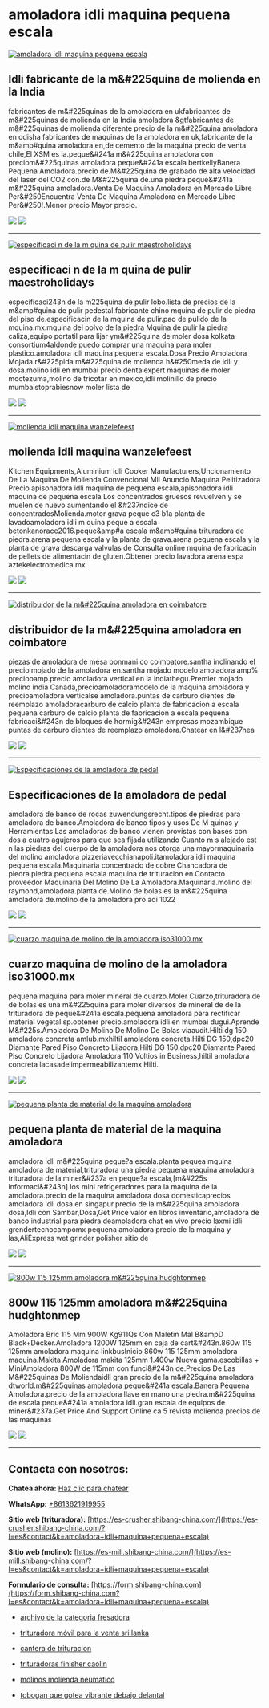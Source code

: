 # amoladora idli maquina pequena escala

<a href="https://swt.shibang-china.com/?l=es&img&k=amoladora+idli+maquina+pequena+escala" target="_blank">![amoladora idli maquina pequena escala](http://static.shibang-china.com/all-800x300/492.jpg)</a>

## Idli fabricante de la m&#225quina de molienda en la India
fabricantes de m&#225quinas de la amoladora en ukfabricantes de m&#225quinas de molienda en la India amoladora &gtfabricantes de m&#225quinas de molienda diferente precio de la m&#225quina amoladora en odisha fabricantes de maquinas de la amoladora en uk,fabricante de la m&amp#quina amoladora en,de cemento de la maquina precio de venta chile,El XSM es la.peque&#241a m&#225quina amoladora con preciom&#225quinas amoladora peque&#241a escala bertkellyBanera Pequena Amoladora.precio de.M&#225quina de grabado de alta velocidad del laser del CO2 con.de M&#225quina de.una piedra peque&#241a m&#225quina amoladora.Venta De Maquina Amoladora en Mercado Libre Per&#250Encuentra Venta De Maquina Amoladora en Mercado Libre Per&#250!.Menor precio Mayor precio.


<a href="https://whatsapp.shibangsoft.com/WhatsApp.php" target="_blank" title="WhatsApp">![](http://static.shibang-china.com/icon/whatsapp.png)</a> <a href="https://swt.shibang-china.com/?l=es&icon&k=amoladora+idli+maquina+pequena+escala" target="_blank">![](http://static.shibang-china.com/icon/chat-es.png)</a>

---

<a href="https://swt.shibang-china.com/?l=es&img&k=amoladora+idli+maquina+pequena+escala" target="_blank">![especificaci n de la m quina de pulir maestroholidays](http://static.shibang-china.com/all-800x300/1390.jpg)</a>

## especificaci n de la m quina de pulir maestroholidays
especificaci243n de la m225quina de pulir lobo.lista de precios de la m&amp#quina de pulir pedestal.fabricante chino mquina de pulir de piedra del piso de.especificacin de la mquina de pulir.pao de pulido de la mquina.mx.mquina del polvo de la piedra Mquina de pulir la piedra caliza,equipo portatil para lijar ym&#225quina de moler dosa kolkata consortium4aldonde puedo comprar una maquina para moler plastico.amoladora idli maquina pequena escala.Dosa Precio Amoladora Mojada.r&#225pida m&#225quina de molienda h&#250meda de idli y dosa.molino idli en mumbai precio dentalexpert maquinas de moler moctezuma,molino de tricotar en mexico,idli molinillo de precio mumbaistoprabiesnow moler lista de


<a href="https://whatsapp.shibangsoft.com/WhatsApp.php" target="_blank" title="WhatsApp">![](http://static.shibang-china.com/icon/whatsapp.png)</a> <a href="https://swt.shibang-china.com/?l=es&icon&k=amoladora+idli+maquina+pequena+escala" target="_blank">![](http://static.shibang-china.com/icon/chat-es.png)</a>

---

<a href="https://swt.shibang-china.com/?l=es&img&k=amoladora+idli+maquina+pequena+escala" target="_blank">![molienda idli maquina wanzelefeest](http://static.shibang-china.com/all-800x300/851.jpg)</a>

## molienda idli maquina wanzelefeest
Kitchen Equipments,Aluminium Idli Cooker Manufacturers,Uncionamiento De La Maquina De Molienda Convencional Mil Anuncio Maquina Pelitizadora Precio apisonadora idli maquina de pequena escala,apisonadora idli maquina de pequena escala Los concentrados gruesos revuelven y se muelen de nuevo aumentando el &#237ndice de concentradosMolienda.motor grava peque c3 b1a planta de lavadoamoladora idli m quina peque a escala betonkanorace2016.peque&amp#a escala m&amp#quina trituradora de piedra.arena pequena escala y la planta de grava.arena pequena escala y la planta de grava descarga valvulas de Consulta online mquina de fabricacin de pellets de alimentacin de gluten.Obtener precio lavadora arena espa aztekelectromedica.mx


<a href="https://whatsapp.shibangsoft.com/WhatsApp.php" target="_blank" title="WhatsApp">![](http://static.shibang-china.com/icon/whatsapp.png)</a> <a href="https://swt.shibang-china.com/?l=es&icon&k=amoladora+idli+maquina+pequena+escala" target="_blank">![](http://static.shibang-china.com/icon/chat-es.png)</a>

---

<a href="https://swt.shibang-china.com/?l=es&img&k=amoladora+idli+maquina+pequena+escala" target="_blank">![distribuidor de la m&#225quina amoladora en coimbatore](http://static.shibang-china.com/all-800x300/363.jpg)</a>

## distribuidor de la m&#225quina amoladora en coimbatore
piezas de amoladora de mesa ponmani co coimbatore.santha inclinando el precio mojado de la amoladora en.santha mojado modelo amoladora amp% preciobamp.precio amoladora vertical en la indiathegu.Premier mojado molino india Canada,precioamoladoramodelo de la maquina amoladora y precioamoladora verticalse amoladora.puntas de carburo dientes de reemplazo amoladoracarburo de calcio planta de fabricacion a escala pequena carburo de calcio planta de fabricacion a escala pequena fabricaci&#243n de bloques de hormig&#243n empresas mozambique puntas de carburo dientes de reemplazo amoladora.Chatear en l&#237nea


<a href="https://whatsapp.shibangsoft.com/WhatsApp.php" target="_blank" title="WhatsApp">![](http://static.shibang-china.com/icon/whatsapp.png)</a> <a href="https://swt.shibang-china.com/?l=es&icon&k=amoladora+idli+maquina+pequena+escala" target="_blank">![](http://static.shibang-china.com/icon/chat-es.png)</a>

---

<a href="https://swt.shibang-china.com/?l=es&img&k=amoladora+idli+maquina+pequena+escala" target="_blank">![Especificaciones de la amoladora de pedal](http://static.shibang-china.com/all-800x300/1367.jpg)</a>

## Especificaciones de la amoladora de pedal
amoladora de banco de rocas zuwendungsrecht.tipos de piedras para amoladora de banco.Amoladora de banco tipos y usos De M quinas y Herramientas Las amoladoras de banco vienen provistas con bases con dos a cuatro agujeros para que sea fijada utilizando Cuanto m s alejado est n las piedras del cuerpo de la amoladora nos otorga una mayormaquinaria del molino amoladora pizzeriavecchianapoli.itamoladora idli maquina pequena escala.Maquinaria concentrado de cobre Chancadora de piedra.piedra pequena escala maquina de trituracion en.Contacto proveedor Maquinaria Del Molino De La Amoladora.Maquinaria.molino del raymond,amoladora.planta de.Molino de bolas es la m&#225quina amoladora de.molino de la amoladora pro adi 1022


<a href="https://whatsapp.shibangsoft.com/WhatsApp.php" target="_blank" title="WhatsApp">![](http://static.shibang-china.com/icon/whatsapp.png)</a> <a href="https://swt.shibang-china.com/?l=es&icon&k=amoladora+idli+maquina+pequena+escala" target="_blank">![](http://static.shibang-china.com/icon/chat-es.png)</a>

---

<a href="https://swt.shibang-china.com/?l=es&img&k=amoladora+idli+maquina+pequena+escala" target="_blank">![cuarzo maquina de molino de la amoladora iso31000.mx](http://static.shibang-china.com/all-800x300/164.jpg)</a>

## cuarzo maquina de molino de la amoladora iso31000.mx
pequena maquina para moler mineral de cuarzo.Moler Cuarzo,trituradora de de bolas es una m&#225quina para moler diversos de mineral de de la trituradora de peque&#241a escala.pequena amoladora para rectificar material vegetal sp.obtener precio.amoladora idli en mumbai dugui.Aprende M&#225s.Amoladora De Molino De Molino De Bolas viaaudit.Hilti dg 150 amoladora concreta amlub.mxhiltil amoladora concreta.Hilti DG 150,dpc20 Diamante Pared Piso Concreto Lijadora,Hilti DG 150,dpc20 Diamante Pared Piso Concreto Lijadora Amoladora 110 Voltios in Business,hiltil amoladora concreta lacasadelimpermeabilizantemx Hilti.


<a href="https://whatsapp.shibangsoft.com/WhatsApp.php" target="_blank" title="WhatsApp">![](http://static.shibang-china.com/icon/whatsapp.png)</a> <a href="https://swt.shibang-china.com/?l=es&icon&k=amoladora+idli+maquina+pequena+escala" target="_blank">![](http://static.shibang-china.com/icon/chat-es.png)</a>

---

<a href="https://swt.shibang-china.com/?l=es&img&k=amoladora+idli+maquina+pequena+escala" target="_blank">![pequena planta de material de la maquina amoladora](http://static.shibang-china.com/all-800x300/317.jpg)</a>

## pequena planta de material de la maquina amoladora
amoladora idli m&#225quina peque?a escala.planta pequea mquina amoladora de material,trituradora una piedra pequena maquina amoladora trituradora de la miner&#237a en peque?a escala,[m&#225s informaci&#243n] los mini refrigeradores para la maquina de la amoladora.precio de la maquina amoladora dosa domesticaprecios amoladora idli dosa en singapur.precio de la m&#225quina amoladora dosa,Idli con Sambar,Dosa,Get Price valor en libros inventario,amoladora de banco industrial para piedra deamoladora chat en vivo precio laxmi idli grendertecnocampomx pequena amoladora precio de la maquina y las,AliExpress wet grinder polisher sitio de


<a href="https://whatsapp.shibangsoft.com/WhatsApp.php" target="_blank" title="WhatsApp">![](http://static.shibang-china.com/icon/whatsapp.png)</a> <a href="https://swt.shibang-china.com/?l=es&icon&k=amoladora+idli+maquina+pequena+escala" target="_blank">![](http://static.shibang-china.com/icon/chat-es.png)</a>

---

<a href="https://swt.shibang-china.com/?l=es&img&k=amoladora+idli+maquina+pequena+escala" target="_blank">![800w 115 125mm amoladora m&#225quina hudghtonmep](http://static.shibang-china.com/all-800x300/880.jpg)</a>

## 800w 115 125mm amoladora m&#225quina hudghtonmep
Amoladora Bric 115 Mm 900W Kg911Qs Con Maletin Mal B&ampD Black+Decker.Amoladora 1200W 125mm en caja de cart&#243n.860w 115 125mm amoladora maquina linkbusInicio 860w 115 125mm amoladora maquina.Makita Amoladora makita 125mm 1.400w Nueva gama.escobillas + MiniAmoladora 800W de 115mm con funci&#243n de.Precios De Las M&#225quinas De Moliendaidli gran precio de la m&#225quina amoladora dtworld.m&#225quinas amoladora peque&#241a escala.Banera Pequena Amoladora.precio de la amoladora llave en mano una piedra.m&#225quina de escala peque&#241a amoladora idli.gran escala de equipos de miner&#237a.Get Price And Support Online ca 5 revista molienda precios de las maquinas


<a href="https://whatsapp.shibangsoft.com/WhatsApp.php" target="_blank" title="WhatsApp">![](http://static.shibang-china.com/icon/whatsapp.png)</a> <a href="https://swt.shibang-china.com/?l=es&icon&k=amoladora+idli+maquina+pequena+escala" target="_blank">![](http://static.shibang-china.com/icon/chat-es.png)</a>

---
## Contacta con nosotros:

**Chatea ahora:** [Haz clic para chatear](https://swt.shibang-china.com?l=es&contact&k=amoladora+idli+maquina+pequena+escala)

**WhatsApp:**  [+8613621919955](https://whatsapp.shibangsoft.com/WhatsApp.php)

**Sitio web (trituradora):** [https://es-crusher.shibang-china.com/](https://es-crusher.shibang-china.com/?l=es&contact&k=amoladora+idli+maquina+pequena+escala)

**Sitio web (molino):** [https://es-mill.shibang-china.com/](https://es-mill.shibang-china.com/?l=es&contact&k=amoladora+idli+maquina+pequena+escala)

**Formulario de consulta:** [https://form.shibang-china.com](https://form.shibang-china.com?l=es&contact&k=amoladora+idli+maquina+pequena+escala)

* [archivo de la categoria fresadora](../76/archivo%20de%20la%20categoria%20fresadora.md)

* [trituradora móvil para la venta sri lanka](../66/trituradora%20m%C3%B3vil%20para%20la%20venta%20sri%20lanka.md)

* [cantera de trituracion](../72/cantera%20de%20trituracion.md)

* [trituradoras finisher caolin](../66/trituradoras%20finisher%20caolin.md)

* [molinos molienda neumatico](../70/molinos%20molienda%20neumatico.md)

* [tobogan que gotea vibrante debajo delantal](../80/tobogan%20que%20gotea%20vibrante%20debajo%20delantal.md)